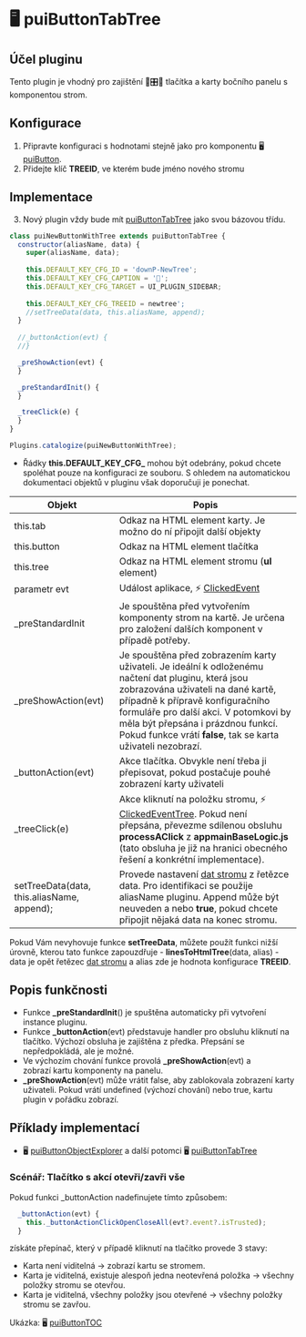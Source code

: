 # 🖥️ puiButtonTabTree

## Účel pluginu

Tento plugin je vhodný pro zajištění 🔘🎛️📂 tlačítka a karty bočního panelu s komponentou strom.

## Konfigurace

1. Připravte konfiguraci s hodnotami stejně jako pro komponentu 🖥️ [puiButton][puiButtonC].
2. Přidejte klíč **TREEID**, ve kterém bude jméno nového stromu

## Implementace

3. Nový plugin vždy bude mít [puiButtonTabTree][puiButtonTabTree] jako svou bázovou třídu.

```javascript
class puiNewButtonWithTree extends puiButtonTabTree {
  constructor(aliasName, data) {
    super(aliasName, data);
    
    this.DEFAULT_KEY_CFG_ID = 'downP-NewTree';
    this.DEFAULT_KEY_CFG_CAPTION = '📂';
    this.DEFAULT_KEY_CFG_TARGET = UI_PLUGIN_SIDEBAR;
    
    this.DEFAULT_KEY_CFG_TREEID = newtree';
    //setTreeData(data, this.aliasName, append);
  }
  
  //_buttonAction(evt) {
  //}

  _preShowAction(evt) {
  }

  _preStandardInit() {
  }

  _treeClick(e) {
  }
}

Plugins.catalogize(puiNewButtonWithTree);
```

- Řádky **this.DEFAULT_KEY_CFG_** mohou být odebrány, pokud chcete spoléhat pouze na konfiguraci ze souboru. S ohledem na automatickou dokumentaci objektů v pluginu však doporučuji je ponechat.

| Objekt | Popis |
|---|---|
| this.tab | Odkaz na HTML element karty. Je možno do ní připojit další objekty |
| this.button | Odkaz na HTML element tlačítka |
| this.tree | Odkaz na HTML element stromu (**ul** element) |
| parametr evt | Událost aplikace, ⚡ [ClickedEvent][ClickedEvent] |
| _preStandardInit | Je spouštěna před vytvořením komponenty strom na kartě. Je určena pro založení dalších komponent v případě potřeby. |
| _preShowAction(evt) | Je spouštěna před zobrazením karty uživateli. Je ideální k odloženému načtení dat pluginu, která jsou zobrazována uživateli na dané kartě, případně k přípravě konfiguračního formuláře pro další akci. V potomkovi by měla být přepsána i prázdnou funkcí. Pokud funkce vrátí **false**, tak se karta uživateli nezobrazí. |
| _buttonAction(evt) | Akce tlačítka. Obvykle není třeba ji přepisovat, pokud postačuje pouhé zobrazení karty uživateli |
| _treeClick(e) | Akce kliknutí na položku stromu, ⚡ [ClickedEventTree][ClickedEventTree]. Pokud není přepsána, převezme sdílenou obsluhu **processAClick** z **appmainBaseLogic.js** (tato obsluha je již na hranici obecného řešení a konkrétní implementace). |
| setTreeData(data, this.aliasName, append); | Provede nastavení [dat stromu][treedata] z řetězce data. Pro identifikaci se použije aliasName pluginu. Append může být neuveden a nebo **true**, pokud chcete připojit nějaká data na konec stromu. |

Pokud Vám nevyhovuje funkce **setTreeData**, můžete použít funkci nižší úrovně, kterou tato funkce zapouzdřuje - **linesToHtmlTree**(data, alias) - data je opět řetězec [dat stromu][treedata] a alias zde je hodnota konfigurace **TREEID**.

## Popis funkčnosti

- Funkce **_preStandardInit**() je spuštěna automaticky při vytvoření instance pluginu.
- Funkce **_buttonAction**(evt) představuje handler pro obsluhu kliknutí na tlačítko. Výchozí obsluha je zajištěna z předka. Přepsání se nepředpokládá, ale je možné.
- Ve výchozím chování funkce provolá **_preShowAction**(evt) a  
zobrazí kartu komponenty na panelu.
- **_preShowAction**(evt) může vrátit false, aby zablokovala zobrazení karty uživateli. Pokud vrátí undefined (výchozí chování) nebo true, kartu plugin v pořádku zobrazí.

## Příklady implementací

- 🖥️ [puiButtonObjectExplorer][puiButtonObjectExplorer] a další potomci 🖥️ [puiButtonTabTree][puiButtonTabTree]

### Scénář: Tlačítko s akcí otevři/zavři vše

Pokud funkci _buttonAction nadefinujete tímto způsobem:

```javascript
  _buttonAction(evt) {
    this._buttonActionClickOpenCloseAll(evt?.event?.isTrusted);
  }
```

získáte přepínač, který v případě kliknutí na tlačítko provede 3 stavy:

- Karta není viditelná -> zobrazí kartu se stromem.
- Karta je viditelná, existuje alespoň jedna neotevřená položka -> všechny položky stromu se otevřou.
- Karta je viditelná, všechny položky jsou otevřené -> všechny položky stromu se zavřou.

Ukázka: 🖥️ [puiButtonTOC][cpuiButtonTOC]

[ClickedEvent]: :_evt:ClickedEvent.md "ClickedEvent"
[ClickedEventTree]: :_evt:ClickedEventTree.md "ClickedEventTree"
[puiButtonTabTree]: :_plg:puiButtonTabTree.md "puiButtonTabTree"
[puiButtonC]: puiButton.md#h-2-1 "puiButton"
[cpuiButtonTOC]: :_cpp:puiButtonTOC.md "puiButtonTOC"
[puiButtonObjectExplorer]: :_plg:puiButtonObjectExplorer.md "puiButtonObjectExplorer"
[treedata]: ?d=hlp-aguide/Help-__.zip&p=mdata%2Ftree.lst.md "tree input data format"
